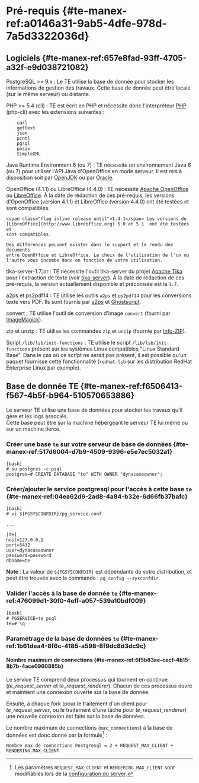 # Pré-requis  {#te-manex-ref:a0146a31-9ab5-4dfe-978d-7a5d3322036d}

## Logiciels {#te-manex-ref:657e8fad-93ff-4705-a32f-e9d038721082}

PostgreSQL &gt;= 9.x
:   Le TE utilise la base de donnée pour stocker les informations de gestion des travaux.
    Cette base de donnée peut être locale (sur le même serveur) ou distante.
	
PHP &gt;= 5.4 (cli)
:   TE est écrit en PHP et nécessite donc l'interpréteur [PHP](http://www.php.net/) (php-cli) avec les extensions suivantes :
    
        curl
        gettext
        json
        pcntl
        pgsql
        posix
        SimpleXML

Java Runtime Environment 6 (ou 7)
:   TE nécessite un environnement Java 6 (ou 7) pour utiliser l'API Java d'OpenOffice en mode serveur. Il est mis à disposition soit par [OpenJDK](http://openjdk.java.net/install/) ou par [Oracle](http://www.oracle.com/technetwork/java/javase/downloads/index.html).

OpenOffice (4.1.1) ou LibreOffice (4.4.0)
:   TE nécessite [Apache OpenOffice](http://www.openoffice.org) ou
    [LibreOffice](http://www.libreoffice.org). À la date de rédaction de ces
    pré-requis, les versions d'OpenOffice (version
    4.1.1) et LibreOffice (version 4.4.0) ont été testées et sont compatibles.
    
    <span class="flag inline release until">1.4.1</span> Les versions de 
    [LibreOffice](http://www.libreoffice.org) 5.0 et 5.1  ont été testées et 
    sont compatibles.
    
    Des différences peuvent exister dans le support et le rendu des documents
    entre OpenOffice et LibreOffice. Le choix de l'utilisation de l'un ou
    l'autre vous incombe donc en fonction de votre utilisation.

tika-server-1.7.jar
:   TE nécessite l'outil tika-server du projet
    [Apache Tika](http://tika.apache.org/) pour l'extraction de texte (voir
    [tika-server][tika-server]). À la date de rédaction de ces pré-requis, la
    version actuellement disponible et préconisée est la `1.7`.

a2ps et ps2pdf14
:   TE utilise les outils `a2ps` et `ps2pdf14` pour les conversions texte vers PDF. Ils sont fournis par [a2ps](http://www.gnu.org/software/a2ps/) et [Ghostscript](http://pages.cs.wisc.edu/~ghost/).

convert
:   TE utilise l'outil de conversion d'image `convert` (fourni par [ImageMagick](http://www.imagemagick.org/)).

zip et unzip
:   TE utilise les commandes `zip` et `unzip` (fournie par [Info-ZIP](http://www.info-zip.org/)).

Script `/lib/lsb/init-functions`
:   TE utilise le script `/lib/lsb/init-functions` présent sur les systèmes Linux compatibles "Linux Standard Base". Dans le cas où ce script ne serait pas présent, il est possible qu'un paquet fournisse cette fonctionnalité (`redhat-lsb` sur les distribution RedHat Enterprise Linux par exemple).


## Base de donnée TE {#te-manex-ref:f6506413-f567-4b5f-b964-510570653886}

Le serveur TE utilise une base de données pour stocker les travaux qu'il gère et les logs associés.  
Cette base peut être sur la machine hébergeant le serveur TE lui même ou sur un machine tierce.

### Créer une base `te` sur votre serveur de base de données {#te-manex-ref:517d6004-d7b9-4509-9396-e5e7ec5032a1}

    [bash]
    # su postgres -c psql
    postgres=# CREATE DATABASE "te" WITH OWNER "dynacaseowner";

### Créer/ajouter le service postgresql pour l'accès à cette base `te` {#te-manex-ref:04ea62d6-2ad8-4a84-b32e-6d66fb37bafc}

    [bash]
    # vi ${PGSYSCONFDIR}/pg_service.conf
    
    ...
    
    [te]
    host=127.0.0.1
    port=5432
    user=dynacaseowner
    password=password
    dbname=te

__Note__ : La valeur de `${PGSYSCONFDIR}` est dépendante de votre distribution, et peut être trouvée avec la commande : `pg_config --sysconfdir`.

### Valider l'accès à la base de donnée `te` {#te-manex-ref:476099d1-30f0-4eff-a057-539a10bdf009}

    [bash]
    # PGSERVICE=te psql
    te=# \q

### Paramétrage de la base de données `te` {#te-manex-ref:1b61dea4-8f6c-4185-a598-8f9dc8d3dc9c}

#### Nombre maximum de connections {#te-manex-ref:6f5b83ae-cecf-4b15-8b7b-4ace0960885b}

Le service TE comprend deux processus qui tournent en continue (*te_request_server* et *te_request_renderer*). Chacun de ces processus ouvre et maintient une connexion ouverte sur la base de donnée.

Ensuite, à chaque fork (pour le traitement d'un client pour *te_request_server*, ou le traitement d'une tâche pour *te_request_renderer*) une nouvelle connexion est faite sur la base de données.

Le nombre maximum de connections (`max_connections`) à la base de données est donc donné par la formule[^1] :

    Nombre max de connections Postgresql = 2 + REQUEST_MAX_CLIENT + RENDERING_MAX_CLIENT


[^1]: Les paramètres `REQUEST_MAX_CLIENT` et `RENDERING_MAX_CLIENT` sont modifiables lors de la [configuration du server](#te-manex-ref:0dc32061-9f16-4941-b1f0-8d66d8f8f8bd).

[tika-server]: #te-manex-ref:862c633f-e53f-4f7e-8544-fc795eb03acd